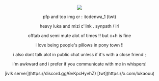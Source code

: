 <p align="center">
  <img src="https://iili.io/2WnyImF.png" />
</p>

<p align="center">
pfp and top img cr : itodenwa_1 (twt)
</p>
<p align="center">
heavy luka and mizi c'link . synpath / irl 
</p>
<p align="center">
offtab and semi mute alot of times !! but c+h is fine
</p>
<p align="center">
i love being people's pillows in pony town !!
</p>
<p align="center">
i also dont talk alot in public chat unless if it's with a close friend ;
</p>
<p align="center">
 i'm awkward and i prefer if you communicate with me in whispers!
</p>
 

<p align="center">
[ivlk server](https://discord.gg/6vKpcHyvhZ) [twt](https://x.com/lukaouu)
</p>
